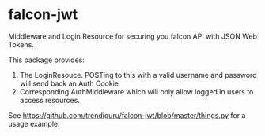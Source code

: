 # falcon-jwt
Middleware and Login Resource for securing you falcon API with JSON Web Tokens.


This package provides:
1. The LoginResouce. POSTing to this with a valid username and password will send back an Auth Cookie
2. Corresponding AuthMiddleware which will only allow logged in users to access resources.


See https://github.com/trendiguru/falcon-jwt/blob/master/things.py for a usage example.

